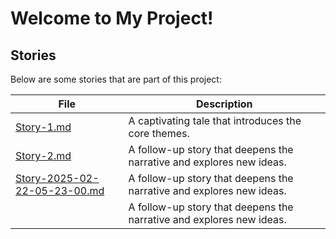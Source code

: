 # Welcome to My Project!

## Stories

Below are some stories that are part of this project:

| File | Description |
| --- | --- |
| [Story-1.md](./story/Story-1.md) | A captivating tale that introduces the core themes. |
| [Story-2.md](./story/Story-2.md) | A follow-up story that deepens the narrative and explores new ideas. |
[ Story-2025-02-22-05-23-00.md ]( Story-2025-02-22-05-23-00.md) | A follow-up story that deepens the narrative and explores new ideas. |
[ ]( ) | A follow-up story that deepens the narrative and explores new ideas. |